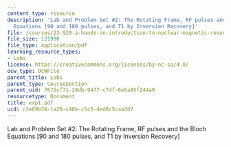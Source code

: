```yaml
---
content_type: resource
description: 'Lab and Problem Set #2: The Rotating Frame, RF pulses and the Bloch
  Equations [90 and 180 pulses, and T1 by Inversion Recovery]'
file: /courses/22-920-a-hands-on-introduction-to-nuclear-magnetic-resonance-january-iap-1997/c3e89b741a28c40bc5c54ed8c5caa3d7_exp1.pdf
file_size: 121998
file_type: application/pdf
learning_resource_types:
- Labs
license: https://creativecommons.org/licenses/by-nc-sa/4.0/
ocw_type: OCWFile
parent_title: Labs
parent_type: CourseSection
parent_uid: 7675cf71-28db-9477-c7df-6e5a95f244a0
resourcetype: Document
title: exp1.pdf
uid: c3e89b74-1a28-c40b-c5c5-4ed8c5caa3d7
---
```

Lab and Problem Set #2: The Rotating Frame, RF pulses and the Bloch Equations [90 and 180 pulses, and T1 by Inversion Recovery]